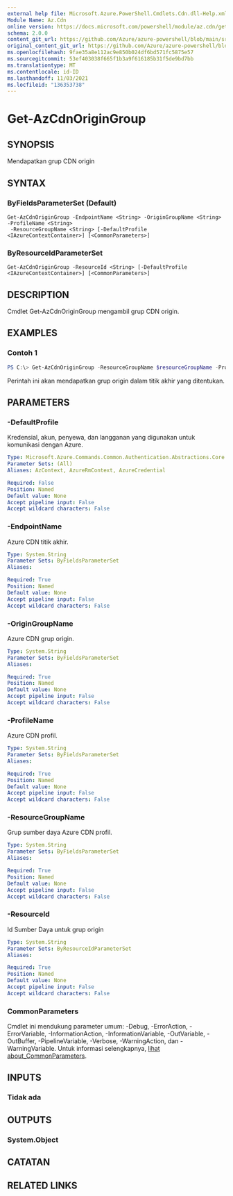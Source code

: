 ```yaml
---
external help file: Microsoft.Azure.PowerShell.Cmdlets.Cdn.dll-Help.xml
Module Name: Az.Cdn
online version: https://docs.microsoft.com/powershell/module/az.cdn/get-azcdnorigingroup
schema: 2.0.0
content_git_url: https://github.com/Azure/azure-powershell/blob/main/src/Cdn/Cdn/help/Get-AzCdnOriginGroup.md
original_content_git_url: https://github.com/Azure/azure-powershell/blob/main/src/Cdn/Cdn/help/Get-AzCdnOriginGroup.md
ms.openlocfilehash: 9fae35a8e112ac9e850b024df6bd571fc5875e57
ms.sourcegitcommit: 53ef403038f665f1b3a9f616185b31f5de9bd7bb
ms.translationtype: MT
ms.contentlocale: id-ID
ms.lasthandoff: 11/03/2021
ms.locfileid: "136353738"
---
```

# Get-AzCdnOriginGroup

## SYNOPSIS
Mendapatkan grup CDN origin

## SYNTAX

### ByFieldsParameterSet (Default)
```
Get-AzCdnOriginGroup -EndpointName <String> -OriginGroupName <String> -ProfileName <String>
 -ResourceGroupName <String> [-DefaultProfile <IAzureContextContainer>] [<CommonParameters>]
```

### ByResourceIdParameterSet
```
Get-AzCdnOriginGroup -ResourceId <String> [-DefaultProfile <IAzureContextContainer>] [<CommonParameters>]
```

## DESCRIPTION
Cmdlet Get-AzCdnOriginGroup mengambil grup CDN origin.

## EXAMPLES

### Contoh 1
```powershell
PS C:\> Get-AzCdnOriginGroup -ResourceGroupName $resourceGroupName -ProfileName $profileName -EndpointName $endpointName -OriginGroupName $originGroupName
```

Perintah ini akan mendapatkan grup origin dalam titik akhir yang ditentukan.

## PARAMETERS

### -DefaultProfile
Kredensial, akun, penyewa, dan langganan yang digunakan untuk komunikasi dengan Azure.

```yaml
Type: Microsoft.Azure.Commands.Common.Authentication.Abstractions.Core.IAzureContextContainer
Parameter Sets: (All)
Aliases: AzContext, AzureRmContext, AzureCredential

Required: False
Position: Named
Default value: None
Accept pipeline input: False
Accept wildcard characters: False
```

### -EndpointName
Azure CDN titik akhir.

```yaml
Type: System.String
Parameter Sets: ByFieldsParameterSet
Aliases:

Required: True
Position: Named
Default value: None
Accept pipeline input: False
Accept wildcard characters: False
```

### -OriginGroupName
Azure CDN grup origin.

```yaml
Type: System.String
Parameter Sets: ByFieldsParameterSet
Aliases:

Required: True
Position: Named
Default value: None
Accept pipeline input: False
Accept wildcard characters: False
```

### -ProfileName
Azure CDN profil.

```yaml
Type: System.String
Parameter Sets: ByFieldsParameterSet
Aliases:

Required: True
Position: Named
Default value: None
Accept pipeline input: False
Accept wildcard characters: False
```

### -ResourceGroupName
Grup sumber daya Azure CDN profil.

```yaml
Type: System.String
Parameter Sets: ByFieldsParameterSet
Aliases:

Required: True
Position: Named
Default value: None
Accept pipeline input: False
Accept wildcard characters: False
```

### -ResourceId
Id Sumber Daya untuk grup origin

```yaml
Type: System.String
Parameter Sets: ByResourceIdParameterSet
Aliases:

Required: True
Position: Named
Default value: None
Accept pipeline input: False
Accept wildcard characters: False
```

### CommonParameters
Cmdlet ini mendukung parameter umum: -Debug, -ErrorAction, -ErrorVariable, -InformationAction, -InformationVariable, -OutVariable, -OutBuffer, -PipelineVariable, -Verbose, -WarningAction, dan -WarningVariable. Untuk informasi selengkapnya, [lihat about_CommonParameters](http://go.microsoft.com/fwlink/?LinkID=113216).

## INPUTS

### Tidak ada

## OUTPUTS

### System.Object

## CATATAN

## RELATED LINKS
